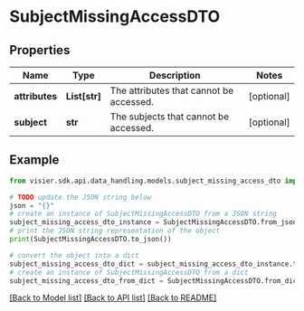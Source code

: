 # SubjectMissingAccessDTO


## Properties

Name | Type | Description | Notes
------------ | ------------- | ------------- | -------------
**attributes** | **List[str]** | The attributes that cannot be accessed. | [optional] 
**subject** | **str** | The subjects that cannot be accessed. | [optional] 

## Example

```python
from visier.sdk.api.data_handling.models.subject_missing_access_dto import SubjectMissingAccessDTO

# TODO update the JSON string below
json = "{}"
# create an instance of SubjectMissingAccessDTO from a JSON string
subject_missing_access_dto_instance = SubjectMissingAccessDTO.from_json(json)
# print the JSON string representation of the object
print(SubjectMissingAccessDTO.to_json())

# convert the object into a dict
subject_missing_access_dto_dict = subject_missing_access_dto_instance.to_dict()
# create an instance of SubjectMissingAccessDTO from a dict
subject_missing_access_dto_from_dict = SubjectMissingAccessDTO.from_dict(subject_missing_access_dto_dict)
```
[[Back to Model list]](../README.md#documentation-for-models) [[Back to API list]](../README.md#documentation-for-api-endpoints) [[Back to README]](../README.md)


